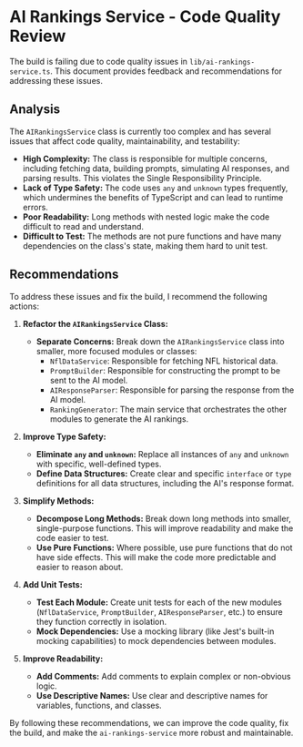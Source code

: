 # AI Rankings Service - Code Quality Review

The build is failing due to code quality issues in `lib/ai-rankings-service.ts`. This document provides feedback and recommendations for addressing these issues.

## Analysis

The `AIRankingsService` class is currently too complex and has several issues that affect code quality, maintainability, and testability:

*   **High Complexity:** The class is responsible for multiple concerns, including fetching data, building prompts, simulating AI responses, and parsing results. This violates the Single Responsibility Principle.
*   **Lack of Type Safety:** The code uses `any` and `unknown` types frequently, which undermines the benefits of TypeScript and can lead to runtime errors.
*   **Poor Readability:** Long methods with nested logic make the code difficult to read and understand.
*   **Difficult to Test:** The methods are not pure functions and have many dependencies on the class's state, making them hard to unit test.

## Recommendations

To address these issues and fix the build, I recommend the following actions:

1.  **Refactor the `AIRankingsService` Class:**
    *   **Separate Concerns:** Break down the `AIRankingsService` class into smaller, more focused modules or classes:
        *   `NflDataService`: Responsible for fetching NFL historical data.
        *   `PromptBuilder`: Responsible for constructing the prompt to be sent to the AI model.
        *   `AIResponseParser`: Responsible for parsing the response from the AI model.
        *   `RankingGenerator`: The main service that orchestrates the other modules to generate the AI rankings.

2.  **Improve Type Safety:**
    *   **Eliminate `any` and `unknown`:** Replace all instances of `any` and `unknown` with specific, well-defined types.
    *   **Define Data Structures:** Create clear and specific `interface` or `type` definitions for all data structures, including the AI's response format.

3.  **Simplify Methods:**
    *   **Decompose Long Methods:** Break down long methods into smaller, single-purpose functions. This will improve readability and make the code easier to test.
    *   **Use Pure Functions:** Where possible, use pure functions that do not have side effects. This will make the code more predictable and easier to reason about.

4.  **Add Unit Tests:**
    *   **Test Each Module:** Create unit tests for each of the new modules (`NflDataService`, `PromptBuilder`, `AIResponseParser`, etc.) to ensure they function correctly in isolation.
    *   **Mock Dependencies:** Use a mocking library (like Jest's built-in mocking capabilities) to mock dependencies between modules.

5.  **Improve Readability:**
    *   **Add Comments:** Add comments to explain complex or non-obvious logic.
    *   **Use Descriptive Names:** Use clear and descriptive names for variables, functions, and classes.

By following these recommendations, we can improve the code quality, fix the build, and make the `ai-rankings-service` more robust and maintainable.
